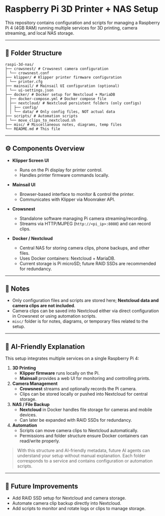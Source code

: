 # Raspberry Pi 3D Printer + NAS Setup

This repository contains configuration and scripts for managing a Raspberry Pi 4 (4GB RAM) running multiple services for 3D printing, camera streaming, and local NAS storage.

---

## 📁 Folder Structure

``` 
raspi-3d-nas/
├── crowsnest/ # Crowsnest camera configuration
│ └── crowsnest.conf
├── klipper/ # Klipper printer firmware configuration
│ └── printer.cfg
├── mainsail/ # Mainsail UI configuration (optional)
│ └── ui-settings.json
├── docker/ # Docker setup for Nextcloud + MariaDB
│ ├── docker-compose.yml # Docker compose file
│ ├── nextcloud/ # Nextcloud persistent folders (only configs)
│ │ ├── config/
│ │ └── data/ # Only config files, NOT actual data
├── scripts/ # Automation scripts
│ └── move_clips_to_nextcloud.sh
├── misc/ # Miscellaneous notes, diagrams, temp files
└── README.md # This file
```

---

## ⚙️ Components Overview

- **Klipper Screen UI**  
  - Runs on the Pi display for printer control.  
  - Handles printer firmware commands locally.  

- **Mainsail UI**  
  - Browser-based interface to monitor & control the printer.  
  - Communicates with Klipper via Moonraker API.  

- **Crowsnest**  
  - Standalone software managing Pi camera streaming/recording.  
  - Streams via HTTP/MJPEG (`http://<pi_ip>:8080`) and can record clips.  

- **Docker / Nextcloud**  
  - Central NAS for storing camera clips, phone backups, and other files.  
  - Uses Docker containers: Nextcloud + MariaDB.  
  - Current storage is Pi microSD; future RAID SSDs are recommended for redundancy.  

---

## 📌 Notes

- Only configuration files and scripts are stored here; **Nextcloud data and camera clips are not included**.  
- Camera clips can be saved into Nextcloud either via direct configuration in Crowsnest or using automation scripts.  
- `misc/` folder is for notes, diagrams, or temporary files related to the setup.  

---

## 🤖 AI-Friendly Explanation

This setup integrates multiple services on a single Raspberry Pi 4:

1. **3D Printing**
   - **Klipper firmware** runs locally on the Pi.
   - **Mainsail** provides a web UI for monitoring and controlling prints.
2. **Camera Management**
   - **Crowsnest** streams and optionally records the Pi camera.
   - Clips can be stored locally or pushed into Nextcloud for central storage.
3. **NAS / File Backup**
   - **Nextcloud** in Docker handles file storage for cameras and mobile devices.
   - Can later be expanded with RAID SSDs for redundancy.
4. **Automation**
   - Scripts can move camera clips to Nextcloud automatically.
   - Permissions and folder structure ensure Docker containers can read/write properly.

> With this structure and AI-friendly metadata, future AI agents can understand your setup without manual explanation. Each folder corresponds to a service and contains configuration or automation scripts.

---

## 🔧 Future Improvements

- Add RAID SSD setup for Nextcloud and camera storage.  
- Automate camera clip backup directly into Nextcloud.  
- Add scripts to monitor and rotate logs or clips to manage storage.  

